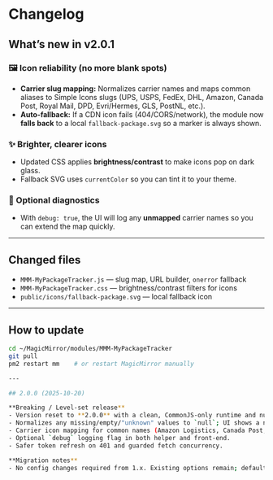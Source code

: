 # Changelog

## What’s new in v2.0.1

### 🖼️ Icon reliability (no more blank spots)
- **Carrier slug mapping:** Normalizes carrier names and maps common aliases to Simple Icons slugs (UPS, USPS, FedEx, DHL, Amazon, Canada Post, Royal Mail, DPD, Evri/Hermes, GLS, PostNL, etc.).
- **Auto‑fallback:** If a CDN icon fails (404/CORS/network), the module now **falls back** to a local `fallback-package.svg` so a marker is always shown.

### ✨ Brighter, clearer icons
- Updated CSS applies **brightness/contrast** to make icons pop on dark glass.
- Fallback SVG uses `currentColor` so you can tint it to your theme.

### 🔎 Optional diagnostics
- With `debug: true`, the UI will log any **unmapped** carrier names so you can extend the map quickly.

---

## Changed files
- `MMM-MyPackageTracker.js` — slug map, URL builder, `onerror` fallback
- `MMM-MyPackageTracker.css` — brightness/contrast filters for icons
- `public/icons/fallback-package.svg` — local fallback icon

---

## How to update

```bash
cd ~/MagicMirror/modules/MMM-MyPackageTracker
git pull
pm2 restart mm    # or restart MagicMirror manually

---

## 2.0.0 (2025-10-20)

**Breaking / Level‑set release**
- Version reset to **2.0.0** with a clean, CommonJS-only runtime and null-safe rendering across helper and UI.
- Normalizes any missing/empty/"unknown" values to `null`; UI shows a neutral dash (—) or hides optional elements.
- Carrier icon mapping for common names (Amazon Logistics, Canada Post, etc.); icons are skipped gracefully if unmapped.
- Optional `debug` logging flag in both helper and front-end.
- Safer token refresh on 401 and guarded fetch concurrency.

**Migration notes**
- No config changes required from 1.x. Existing options remain; defaults documented in README.
